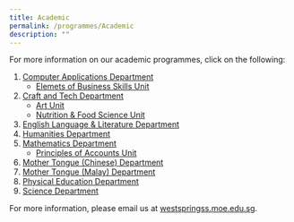 ```yaml
---
title: Academic
permalink: /programmes/Academic
description: ""
---
```

For more information on our academic programmes, click on the following:

1.  [Computer Applications Department](/academic/Computer-Applications-Dpt/Computer-Applications-Department)
    *   [Elemets of Business Skills Unit](/academic/Computer-Applications-Dpt/Elements-of-Business-Skills-Unit)
2.  [Craft and Tech Department](/academic/Craft-and-Tech-Department/Craft-and-Tech-Department)
    *  [Art Unit](/academic/Craft-and-Tech-Department/Art-Unit)
    *   [Nutrition & Food Science Unit](/academic/Craft-and-Tech-Department/Nutrition-and-Food-Science-Unit)
3.  [English Language & Literature Department](https://westspringsec.moe.edu.sg/academic/english-language-and-literature-department/)
4.  [Humanities Department](https://westspringsec.moe.edu.sg/academic/humanities-department/)
5.  [Mathematics Department](https://westspringsec.moe.edu.sg/academic/mathematics-department/)
    *   [Principles of Accounts Unit](https://westspringsec.moe.edu.sg/academic-programme/mathematics-department/principles-of-accounts-unit/)
6.  [Mother Tongue (Chinese) Department](https://westspringsec.moe.edu.sg/academic/chinese-language-department/)
7.  [Mother Tongue (Malay) Department](https://westspringsec.moe.edu.sg/academic/malay-language-department/)
8.  [Physical Education Department](https://westspringsec.moe.edu.sg/academic/physical-education-department/)
9.  [Science Department](https://westspringsec.moe.edu.sg/academic/science-department/)

For more information, please email us at [westspringss.moe.edu.sg](http://westspringss.moe.edu.sg/).